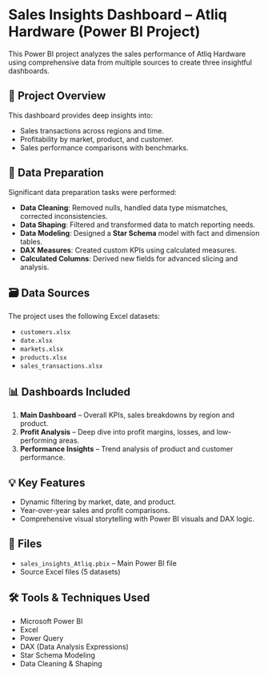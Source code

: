 # Sales Insights Dashboard – Atliq Hardware (Power BI Project)

This Power BI project analyzes the sales performance of Atliq Hardware using comprehensive data from multiple sources to create three insightful dashboards.

## 📌 Project Overview

This dashboard provides deep insights into:
- Sales transactions across regions and time.
- Profitability by market, product, and customer.
- Sales performance comparisons with benchmarks.

## 🧹 Data Preparation

Significant data preparation tasks were performed:
- **Data Cleaning**: Removed nulls, handled data type mismatches, corrected inconsistencies.
- **Data Shaping**: Filtered and transformed data to match reporting needs.
- **Data Modeling**: Designed a **Star Schema** model with fact and dimension tables.
- **DAX Measures**: Created custom KPIs using calculated measures.
- **Calculated Columns**: Derived new fields for advanced slicing and analysis.

## 🗃 Data Sources

The project uses the following Excel datasets:
- `customers.xlsx`
- `date.xlsx`
- `markets.xlsx`
- `products.xlsx`
- `sales_transactions.xlsx`

## 📊 Dashboards Included

1. **Main Dashboard** – Overall KPIs, sales breakdowns by region and product.
2. **Profit Analysis** – Deep dive into profit margins, losses, and low-performing areas.
3. **Performance Insights** – Trend analysis of product and customer performance.

## 💡 Key Features

- Dynamic filtering by market, date, and product.
- Year-over-year sales and profit comparisons.
- Comprehensive visual storytelling with Power BI visuals and DAX logic.

## 📁 Files

- `sales_insights_Atliq.pbix` – Main Power BI file
- Source Excel files (5 datasets)

## 🛠 Tools & Techniques Used

- Microsoft Power BI
- Excel
- Power Query 
- DAX (Data Analysis Expressions)
- Star Schema Modeling
- Data Cleaning & Shaping


